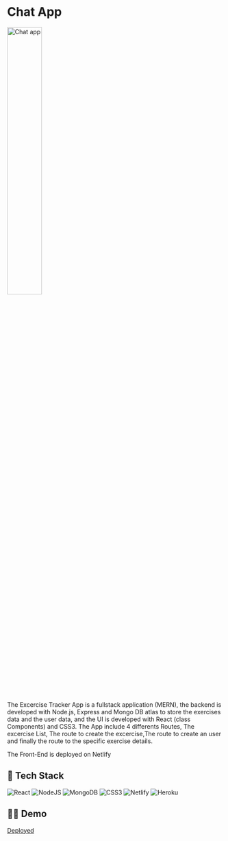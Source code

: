 # Chat App

<img src="https://res.cloudinary.com/mike88/image/upload/v1641469723/Chat_app_j26wuc.jpg" title="Chat app" alt="Chat app" width="40%"/>

The Excercise Tracker App is a fullstack application (MERN), the backend is developed with Node.js, Express and Mongo DB atlas to store the exercises data and the user data, and the UI is developed with React (class Components) and CSS3.
The App include 4 differents Routes, The excercise List, The route to create the excercise,The route to create an user and finally the route to the specific exercise details.

The Front-End is deployed on Netlify 




## 🥞 Tech Stack

![React](https://img.shields.io/badge/react-%2320232a.svg?style=for-the-badge&logo=react&logoColor=%2361DAFB)
![NodeJS](https://img.shields.io/badge/node.js-6DA55F?style=for-the-badge&logo=node.js&logoColor=white)
![MongoDB](https://img.shields.io/badge/MongoDB-%234ea94b.svg?style=for-the-badge&logo=mongodb&logoColor=white)
![CSS3](https://img.shields.io/badge/css3-%231572B6.svg?style=for-the-badge&logo=css3&logoColor=white)
![Netlify](https://img.shields.io/badge/netlify-%23000000.svg?style=for-the-badge&logo=netlify&logoColor=#00C7B7)
![Heroku](https://img.shields.io/badge/heroku-%23430098.svg?style=for-the-badge&logo=heroku&logoColor=white)



## 🚀🚀 Demo

<a href="https://mike-chat-app.netlify.app/">Deployed</a> 
